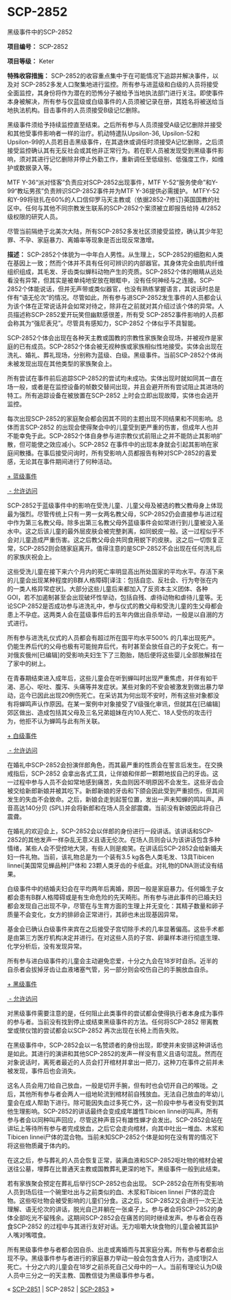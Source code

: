 # SCP-2852
                        




黑级事件中的SCP-2852



**项目编号：** SCP-2852

**项目等级：** Keter

**特殊收容措施：** SCP-2852的收容重点集中于在可能情况下追踪并解决事件，以及对 SCP-2852多发人口聚集地进行监控。所有参与进蓝级和白级的人员将接受全面监控，其身份将作为潜在的恐怖分子被给予当地执法部门进行关注。即使事件本身被解决，所有参与仅蓝级或白级事件的人员须被记录在册，其姓名将被送给当地执法机构。目击事件的人员须接受B级记忆删除。

黑级事件须给予持续监控直至结束。之后所有参与人员须接受A级记忆删除并接受和其他受事件影响者一样的治疗。机动特遣队Upsilon-36, Upsilon-52和Upsilon-99的人员若目击黑级事件，在其退休或调任时须接受A记忆删除，之后须接受监控确认其有无反社会或其他非正常行为。若在职人员被发现受到黑级事件影响，须对其进行记忆删除并停止外勤工作，重新调任至低级别、低强度工作，如维护或数据录入等。

MTF Y-36“派对怪客”负责应对SCP-2852出现事件，MTF Y-52“服务使命”和Y-99“教坛男孩”负责辨识SCP-2852事件并为MTF Y-36提供必需援护。
MTFY-52和Y-99将驻扎在60%的人口信仰罗马天主教或（依据2852-7修订)英国国教的社区中。任何与其他不同宗教发生联系的SCP-2852个案须被立即报告给持 4/2852级权限的研究人员。

尽管当前隔绝于北美次大陆，所有SCP-2852多发社区须接受监控，确认其少年犯罪、不孕、家庭暴力、离婚率等现象是否出现反常激增。

**描述：** SCP-2852个体貌为一中年白人男性。从生理上，SCP-2852的细胞和人类在基因上一致；然而个体并不具有任何可辨识的内部器官。其身体完全由肌肉纤维组织组成，其毛发、牙齿类似蝉科动物产生的壳质。SCP-2852个体的眼睛从远处看没有异常，但其实是被单纯地安放在眼眶中，没有任何神经与之连接。SCP-2852个体能说话，但并无声带或类似器官，也没有熟练掌握语言，其说话时总是伴有“语无伦次”的情况。尽管如此，所有参与进SCP-2852发生事件的人员都会认为该个体在正常说话并会如常对待之，除非在之前就对其介绍过该个体的异常。人员描述称SCP-2852爱开玩笑但幽默感很差，所有受 SCP-2852事件影响的人员都会称其为“强尼表兄”。尽管具有感知力，SCP-2852 个体似乎不具智能。

SCP-2852个体会出现在各种天主教或国教的宗教性家族聚会现场，并被视作是家庭的已有成员。SCP-2852个体会被无视种族或家族相似性地接受。实体会出现在洗礼、婚礼、葬礼现场，分别称为蓝级、白级。黑级事件。当前SCP-2852个体尚未被发现出现在其他类型的家族聚会上。

所有尝试在事件前后追踪SCP-2852的尝试均未成功。实体出现时就如同其一直在场一般，或者是在监控设备的帧数交替间出现，并且会避开所有尝试阻止其进场的特工。所有追踪设备在被放置在SCP-2852 上时会立即出现故障，实体也会逃开监控。

每次出现SCP-2852的家庭聚会都会因其不同的主题出现不同结果和不同影响。总体而言SCP-2852 的出现会使得聚会中的儿童受到更严重的伤害，但成年人也并不能幸免于此。SCP-2852个体自身参与进宗教仪式前阻止之并不能防止其影响扩散，但可能使之效应减小。SCP-2852 在事件中的出现本身就会引起其影响在家庭间散播。在事后接受问询时，所有受影响人员都报告有种对SCP-2852的喜爱感，无论其在事件期间进行了何种活动。


<a shape='rect' class='collapsible-block-link' href='javascript:;'>+&#160;&#34013;&#32423;&#20107;&#20214;</a>

<a shape='rect' class='collapsible-block-link' href='javascript:;'>&#160;-&#160;&#20801;&#35768;&#35775;&#38382;</a>

SCP-2852于蓝级事件中的影响在受洗儿童、儿童父母及被选的教父教母身上体现最为强烈。尽管传统上只有一男一女两名教父母，SCP-2852仍会直接参与进过程中作为第三名教父母。除多出第三名教父母外蓝级事件会如常进行到儿童被没入圣水中。这之后该儿童的最外层皮肤会被完整剥离，如同蜕皮一般。这一过程似乎不会对儿童造成严重伤害。这之后教父母会共同食用蜕下的皮肤。这之后一切恢复正常，SCP-2852则会随家庭离开。值得注意的是SCP-2852不会出现在任何洗礼后的家族庆祝会上。

这些受洗儿童在接下来六个月内的死亡率明显高出所处国家的平均水平。存活下来的儿童会出现某种程度的B群人格障碍[译注：包括自恋、反社会、行为夸张在内的一类人格异常症状]。大部分这些儿童后来都加入了反资本主义团体、各种GOI，若不加遏制甚至会出现破坏性举动，包括自残、虐待动物和虐待儿童等。无论SCP-2852是否成功参与进洗礼中，参与仪式的教父母和受洗儿童的生父母都会患上不孕症。这两类人会在蓝级事件后的五年内做出自杀举动，一般是以自溺的方式进行。

所有参与进洗礼仪式的人员都会有超过所在国平均水平500% 的几率出现死产。仍能生养后代的父母也极有可能抛弃后代，有时甚至会放任自己的子女死亡。有一对俄亥俄州[已编辑]的受影响夫妇生下了三胞胎，随后便将这些婴儿全部肢解挂在了家中的树上。

在青春期结束进入成年后，这些儿童会在听到蝉叫时出现严重焦虑，并伴有如干渴、恶心、呕吐、腹泻、头痛等并发症状。某些对象的不安会被激发到做出暴力举动，迄今已因此出现20例伤死亡。在采访其为何出现不安时，所有这些对象都没有将蝉鸣声认作原因。在某一案例中对象接受了V级强化审讯，但就其在[已编辑]郊区做出、造成包括其父母及三名兄弟姐妹在内10人死亡、18人受伤的攻击行为，他拒不认为蝉鸣与此有所关联。





<a shape='rect' class='collapsible-block-link' href='javascript:;'>+&#160;&#30333;&#32423;&#20107;&#20214;</a>

<a shape='rect' class='collapsible-block-link' href='javascript:;'>&#160;-&#160;&#20801;&#35768;&#35775;&#38382;</a>

在婚礼中SCP-2852会扮演伴郎角色，而其最严重的性质会在誓言后发生。在交换戒指后，SCP-2852 会拿出各式工具，让伴娘和伴郎一颗颗地拔自己的牙齿。这一过程中参与人员不会如常地感到痛苦，失血则因不明原因不会发生。这些牙齿会被交给新郎新娘并被其吃下。新郎新娘的牙齿和下颌会因此受到严重损伤，但其间发生的失血不会致命。之后，新娘会走到起誓位置，发出一声未知蝉的鸣叫声。声音高达140分贝 (SPL)并会将新郎和在场人员全部震聋。当前没有新娘因此将自己震聋。

在婚礼的欢迎会上，SCP-2852会以伴郎的身份进行一段讲话。该讲话和SCP-2852的其他发声一样杂乱无意义且语无伦次。在场人员则会认为该讲话包含多种情绪，某些人会不受控地大哭，有些人则是痴笑。在讲话后SCP-2852会给新婚夫妇一件礼物。当前，该礼物总是为一个装有3.5 kg各色人类毛发、13具Tibicen linnei[美国常见蝉品种]尸体和 23颗人类牙齿的卡纸盒。对礼物的DNA测试没有结果。

白级事件中的结婚夫妇会在平均两年后离婚，原因一般是家庭暴力。任何婚生子女都会患有B群人格障碍或是有生命危险的先天畸形。所有参与进此事件的已婚夫妇都会发现自己出现不孕，尽管在与生育方面的生理上并无变化：其精子数量和卵子质量不会变化，女方的排卵会正常进行，其卵也未出现基因异常。

基金会已确认白级事件来宾在之后接受子宫切除手术的几率显著偏高。这些手术都是由第三方医疗机构决定并进行。在对这些人员的子宫、卵巢样本进行彻底生理、化学分析后，没有发现异常。

所有参与进白级事件的儿童会主动避免恋爱，十分之九会在18岁时自杀。近半的自杀者会拔掉牙齿让血液堵塞气管，另一部分则会咬伤自己的手腕放血自杀。





<a shape='rect' class='collapsible-block-link' href='javascript:;'>+&#160;&#40657;&#32423;&#20107;&#20214;</a>

<a shape='rect' class='collapsible-block-link' href='javascript:;'>&#160;-&#160;&#20801;&#35768;&#35775;&#38382;</a>

对黑级事件需要注意的是，任何阻止此类事件的尝试都会使得执行者本身成为事件的参与者。当前没有找到停止或结束黑级事件的方法。任何将SCP-2852 带离教堂或殡仪馆的尝试都会以SCP-2852 再次出现在长椅上而告失败。

在黑级事件中，SCP-2852会以一名赞颂者的身份出现，即使并未安排这种讲话也是如此。其进行的演讲和其他SCP-2852的发声一样没有意义且语句混乱。然而在对象说话时，离死者最近的人员会打开棺材并拿出一把刀，这种刀在事件之前并未被发现，事件后也会消失。

这名人员会用刀给自己放血，一般是切开手腕，但有时也会切开自己的喉咙。之后，其他所有参与者会两人一组地轮流到棺材前自残放血。无法自己放血的年幼儿童会在成人帮助下进行。除可能因失血过多死亡外，这一阶段中参与者没有受到其他生理影响。SCP-2852的讲话最终会变成成年雄性Tibicen linnei的叫声。所有参与者会以同种叫声回应，尽管这种声音只有雄性蝉才会发出。SCP-2852会站在讲坛上等待所有参与者完成放血，之后它会走向棺材，向其中吐出一堆血、木浆和Tibicen linnei尸体的混合物。当前未知SCP-2852个体是如何在没有胃的情况下将这些物质藏于体内的。

在这之后，参与葬礼的人员会恢复正常，装满血液和SCP-2852呕吐物的棺材会被送往公墓，埋葬在比普通天主教或国教葬礼更深的地下。黑级事件一般到此结束。

若有家族聚会预定在葬礼后举行SCP-2852也会出现。 SCP-2852会在所有受影响人员到场后往一个碗里吐出与之前类似的血、木浆和Tibicen linnei 尸体的混合物。这些呕吐物会被受影响的儿童们分食。这之后，SCP-2852又会进行一次无法理解、语无伦次的讲话，脱光自己并躺在一张桌子上。参与者会将SCP-2852的身体全部吃光不留残余。这期间SCP-2852会在痛苦的同时继续发声。参与者会在吞食SCP-2852 的过程中与其进行友好对话。无力咀嚼大块食物的儿童会被其监护人嘴对嘴喂食。

所有黑级事件参与者都会因自杀、出走或离婚而与其家庭分离。所有参与者都会出现不孕。黑级事件参与者进行的家庭暴力举动一般会包含食人行为，造成1到2人死亡。十分之六的儿童会在18岁之前杀死自己父母中的一人。当前有理论认为D级人员中三分之一的天主教、国教信徒为黑级事件参与者。






« [SCP-2851](/scp-2851) | SCP-2852 | [SCP-2853](/scp-2853) »





                    
